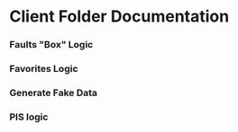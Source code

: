 # Client Folder Documentation

### Faults "Box" Logic

### Favorites Logic

### Generate Fake Data

### PIS logic
